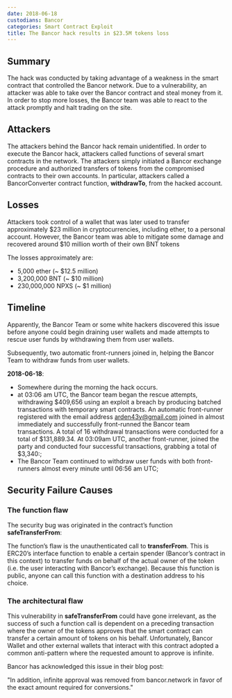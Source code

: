 ```yaml
---
date: 2018-06-18
custodians: Bancor
categories: Smart Contract Exploit
title: The Bancor hack results in $23.5M tokens loss
---
```


## Summary

The hack was conducted by taking advantage of a weakness in the smart contract that controlled the Bancor network. Due to a vulnerability, an attacker was able to take over the Bancor contract and steal money from it. In order to stop more losses, the Bancor team was able to react to the attack promptly and halt trading on the site.

## Attackers 

The attackers behind the Bancor hack remain unidentified. In order to execute the Bancor hack, attackers called functions of several smart contracts in the network. The attackers simply initiated a Bancor exchange procedure and authorized transfers of tokens from the compromised contracts to their own accounts. In particular, attackers called a BancorConverter contract function, **withdrawTo**, from the hacked account. 

## Losses

Attackers took control of a wallet that was later used to transfer approximately $23 million in cryptocurrencies, including ether, to a personal account. However, the Bancor team was able to mitigate some damage and recovered around $10 million worth of their own BNT tokens

The losses approximately are:
- 5,000 ether (~ $12.5 million)
- 3,200,000 BNT (~ $10 million)
- 230,000,000 NPXS (~ $1 million)


## Timeline

Apparently, the Bancor Team or some white hackers discovered this issue before anyone could begin draining user wallets and made attempts to rescue user funds by withdrawing them from user wallets.

Subsequently, two automatic front-runners joined in, helping the Bancor Team to withdraw funds from user wallets.

 **2018-06-18**: 
 - Somewhere during the morning the hack occurs.
 - at 03:06 am UTC, the Bancor team began the rescue attempts, withdrawing $409,656 using an exploit a breach by producing batched transactions with temporary smart contracts. An automatic front-runner registered with the email address arden43y@gmail.com joined in almost immediately and successfully front-runned the Bancor team transactions. A total of 16 withdrawal transactions were conducted for a total of $131,889.34. At 03:09am UTC, another front-runner, joined the party and conducted four successful transactions, grabbing a total of $3,340:;
 - The Bancor Team continued to withdraw user funds with both front-runners almost every minute until 06:56 am UTC; 
 

## Security Failure Causes

### The function flaw

The security bug was originated in the contract’s function **safeTransferFrom**:

The function’s flaw is the unauthenticated call to **transferFrom**. This is ERC20’s interface function to enable a certain spender (Bancor’s contract in this context) to transfer funds on behalf of the actual owner of the token (i.e. the user interacting with Bancor’s exchange). Because this function is public, anyone can call this function with a destination address to his choice.

### The architectural flaw

This vulnerability in **safeTransferFrom** could have gone irrelevant, as the success of such a function call is dependent on a preceding transaction where the owner of the tokens approves that the smart contract can transfer a certain amount of tokens on his behalf.
Unfortunately, Bancor Wallet and other external wallets that interact with this contract adopted a common anti-pattern where the requested amount to approve is infinite.

Bancor has acknowledged this issue in their blog post:

"In addition, infinite approval was removed from bancor.network in favor of the exact amount required for conversions."

